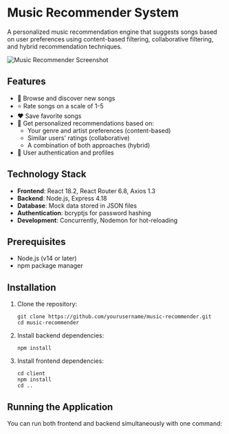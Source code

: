 # Music Recommender System

A personalized music recommendation engine that suggests songs based on user preferences using content-based filtering, collaborative filtering, and hybrid recommendation techniques.

![Music Recommender Screenshot](https://example.com/screenshot.png)

## Features

- 🎵 Browse and discover new songs
- ⭐ Rate songs on a scale of 1-5
- ❤️ Save favorite songs
- 🧠 Get personalized recommendations based on:
  - Your genre and artist preferences (content-based)
  - Similar users' ratings (collaborative)
  - A combination of both approaches (hybrid)
- 👤 User authentication and profiles

## Technology Stack

- **Frontend**: React 18.2, React Router 6.8, Axios 1.3
- **Backend**: Node.js, Express 4.18
- **Database**: Mock data stored in JSON files
- **Authentication**: bcryptjs for password hashing
- **Development**: Concurrently, Nodemon for hot-reloading

## Prerequisites

- Node.js (v14 or later)
- npm package manager

## Installation

1. Clone the repository:
   ```
   git clone https://github.com/yourusername/music-recommender.git
   cd music-recommender
   ```

2. Install backend dependencies:
   ```
   npm install
   ```

3. Install frontend dependencies:
   ```
   cd client
   npm install
   cd ..
   ```

## Running the Application

You can run both frontend and backend simultaneously with one command:
